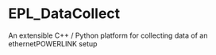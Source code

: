 # EPL_DataCollect

An extensible C++ / Python platform for collecting data of an ethernetPOWERLINK setup